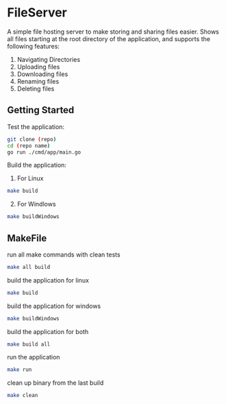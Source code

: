 # FileServer

A simple file hosting server to make storing and sharing files easier.
Shows all files starting at the root directory of the application, and supports the following features:
1. Navigating Directories
2. Uploading files
3. Downloading files
4. Renaming  files
5. Deleting files

## Getting Started
Test the application:

```bash
git clone (repo)
cd (repo name)
go run ./cmd/app/main.go

```
Build the application:

1. For Linux

```bash
make build
```
2. For Windlows
```bash
make buildWindows
```

## MakeFile

run all make commands with clean tests
```bash
make all build
```

build the application for linux
```bash
make build
```

build the application for windows
```bash
make buildWindows
```
build the application for both
```bash
make build all
```

run the application
```bash
make run
```

clean up binary from the last build
```bash
make clean
```
